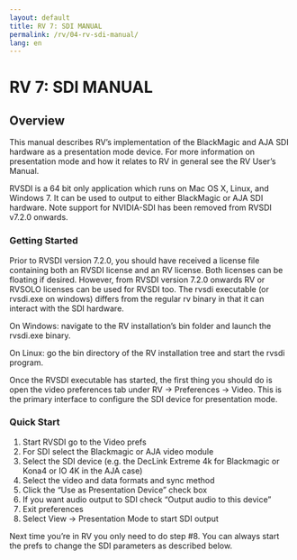 ```yaml
---
layout: default
title: RV 7: SDI MANUAL
permalink: /rv/04-rv-sdi-manual/
lang: en
---
```


# RV 7: SDI MANUAL

## Overview

This manual describes RV’s implementation of the BlackMagic and AJA SDI hardware as a presentation mode device. For more information on presentation mode and how it relates to RV in general see the RV User’s Manual.

RVSDI is a 64 bit only application which runs on Mac OS X, Linux, and Windows 7. It can be used to output to either BlackMagic or AJA SDI hardware. Note support for NVIDIA-SDI has been removed from RVSDI v7.2.0 onwards.

### Getting Started

Prior to RVSDI version 7.2.0, you should have received a license file containing both an RVSDI license and an RV license. Both licenses can be floating if desired. However, from RVSDI version 7.2.0 onwards RV or RVSOLO licenses can be used for RVSDI too. The rvsdi executable (or rvsdi.exe on windows) differs from the regular rv binary in that it can interact with the SDI hardware.

On Windows: navigate to the RV installation’s bin folder and launch the rvsdi.exe binary.

On Linux: go the bin directory of the RV installation tree and start the rvsdi program.

Once the RVSDI executable has started, the first thing you should do is open the video preferences tab under RV → Preferences → Video. This is the primary interface to configure the SDI device for presentation mode.

### Quick Start

1. Start RVSDI go to the Video prefs
2. For SDI select the Blackmagic or AJA video module
3. Select the SDI device (e.g. the DecLink Extreme 4k for Blackmagic or Kona4 or IO 4K in the AJA case)
4. Select the video and data formats and sync method
5. Click the “Use as Presentation Device” check box
6. If you want audio output to SDI check “Output audio to this device”
7. Exit preferences
8. Select View → Presentation Mode to start SDI output

Next time you’re in RV you only need to do step &#35;8. You can always start the prefs to change the SDI parameters as described below.
